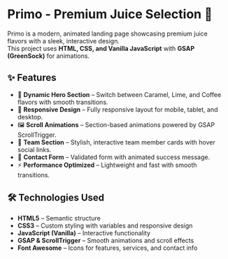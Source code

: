 # Primo - Premium Juice Selection 🍹

Primo is a modern, animated landing page showcasing premium juice flavors with a sleek, interactive design.  
This project uses **HTML, CSS, and Vanilla JavaScript** with **GSAP (GreenSock)** for animations.

## ✨ Features
- 🎨 **Dynamic Hero Section** – Switch between Caramel, Lime, and Coffee flavors with smooth transitions.
- 📱 **Responsive Design** – Fully responsive layout for mobile, tablet, and desktop.
- 🖼 **Scroll Animations** – Section-based animations powered by GSAP ScrollTrigger.
- 👥 **Team Section** – Stylish, interactive team member cards with hover social links.
- 📝 **Contact Form** – Validated form with animated success message.
- ⚡ **Performance Optimized** – Lightweight and fast with smooth transitions.

## 🛠 Technologies Used
- **HTML5** – Semantic structure
- **CSS3** – Custom styling with variables and responsive design
- **JavaScript (Vanilla)** – Interactive functionality
- **GSAP & ScrollTrigger** – Smooth animations and scroll effects
- **Font Awesome** – Icons for features, services, and contact info

